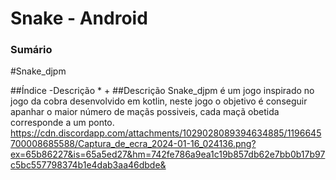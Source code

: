 # Snake - Android
### Sumário
#Snake_djpm

##Índice
-Descrição
*
+
##Descrição
Snake_djpm é um jogo inspirado no jogo da cobra desenvolvido em kotlin, neste jogo o objetivo é conseguir apanhar o maior número de maçãs possiveis, cada maçã obetida corresponde a um ponto.
https://cdn.discordapp.com/attachments/1029028089394634885/1196645700008685588/Captura_de_ecra_2024-01-16_024136.png?ex=65b86227&is=65a5ed27&hm=742fe786a9ea1c19b857db62e7bb0b17b97c5bc557798374b1e4dab3aa46dbde&
